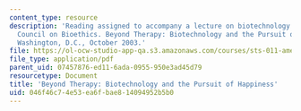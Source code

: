 ```yaml
---
content_type: resource
description: 'Reading assigned to accompany a lecture on biotechnology: The President''s
  Council on Bioethics. Beyond Therapy: Biotechnology and the Pursuit of Happiness.
  Washington, D.C., October 2003.'
file: https://ol-ocw-studio-app-qa.s3.amazonaws.com/courses/sts-011-american-science-ethical-conflicts-and-political-choices-fall-2007/046f46c74e53ea6fbae814094952b5b0_16_beyond_thrapy.pdf
file_type: application/pdf
parent_uid: 07457876-ed11-6ada-0955-950e3ad45d79
resourcetype: Document
title: 'Beyond Therapy: Biotechnology and the Pursuit of Happiness'
uid: 046f46c7-4e53-ea6f-bae8-14094952b5b0
---
```

